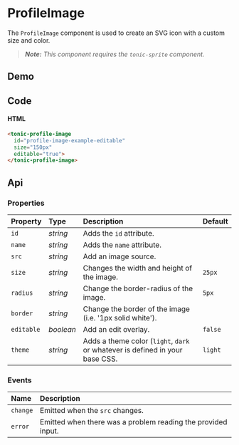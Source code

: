 # ProfileImage
The `ProfileImage` component is used to create an SVG icon with a custom size
and color.

> *__Note:__ This component requires the `tonic-sprite` component.*

## Demo

<div class="example">
  <tonic-profile-image
    id="profile-image-example-editable"
    size="150px"
    editable="true">
  </tonic-profile-image>
</div>

## Code

#### HTML
```html
<tonic-profile-image
  id="profile-image-example-editable"
  size="150px"
  editable="true">
</tonic-profile-image>
```

## Api

### Properties

| Property | Type | Description | Default |
| :--- | :--- | :--- | :--- |
| `id` | *string* | Adds the `id` attribute. | |
| `name` | *string* | Adds the `name` attribute. | |
| `src` | *string* | Add an image source. | |
| `size` | *string* | Changes the width and height of the image. | `25px` |
| `radius` | *string* | Change the border-radius of the image. | `5px` |
| `border` | *string* | Change the border of the image (i.e. '1px solid white'). |  |
| `editable` | *boolean* | Add an edit overlay. | `false` |
| `theme` | *string* | Adds a theme color (`light`, `dark` or whatever is defined in your base CSS. | `light` |

### Events
| Name | Description |
| :--- | :--- |
| `change` | Emitted when the `src` changes. |
| `error` | Emitted when there was a problem reading the provided input. |
